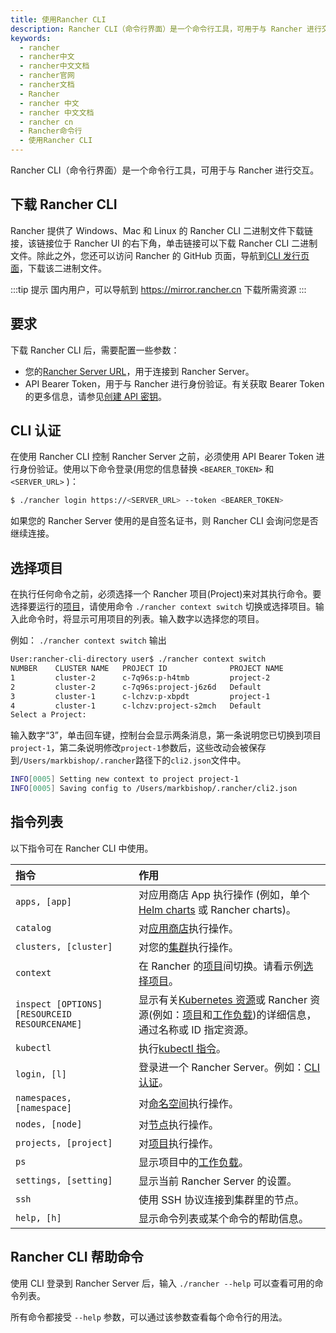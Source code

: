 ```yaml
---
title: 使用Rancher CLI
description: Rancher CLI（命令行界面）是一个命令行工具，可用于与 Rancher 进行交互。二进制文件可以直接从 UI 下载。该链接可以在 Rancher UI 的右下角找到。我们有 Windows，Mac 和 Linux 的二进制文件。您也可以在CLI 的发行页面 https://github.com/rancher/cli/releases 上直接下载该二进制文件。
keywords:
  - rancher
  - rancher中文
  - rancher中文文档
  - rancher官网
  - rancher文档
  - Rancher
  - rancher 中文
  - rancher 中文文档
  - rancher cn
  - Rancher命令行
  - 使用Rancher CLI
---
```


Rancher CLI（命令行界面）是一个命令行工具，可用于与 Rancher 进行交互。

## 下载 Rancher CLI

Rancher 提供了 Windows、Mac 和 Linux 的 Rancher CLI 二进制文件下载链接，该链接位于 Rancher UI 的右下角，单击链接可以下载 Rancher CLI 二进制文件。除此之外，您还可以访问 Rancher 的 GitHub 页面，导航到[CLI 发行页面](https://github.com/rancher/cli/releases)，下载该二进制文件。

:::tip 提示
国内用户，可以导航到 https://mirror.rancher.cn 下载所需资源
:::

## 要求

下载 Rancher CLI 后，需要配置一些参数：

- 您的[Rancher Server URL](/docs/rancher2.5/admin-settings/)，用于连接到 Rancher Server。
- API Bearer Token，用于与 Rancher 进行身份验证。有关获取 Bearer Token 的更多信息，请参见[创建 API 密钥](/docs/rancher2.5/user-settings/api-keys/)。

## CLI 认证

在使用 Rancher CLI 控制 Rancher Server 之前，必须使用 API​​ Bearer Token 进行身份验证。使用以下命令登录(用您的信息替换 `<BEARER_TOKEN>` 和 `<SERVER_URL>` )：

```bash
$ ./rancher login https://<SERVER_URL> --token <BEARER_TOKEN>
```

如果您的 Rancher Server 使用的是自签名证书，则 Rancher CLI 会询问您是否继续连接。

## 选择项目

在执行任何命令之前，必须选择一个 Rancher 项目(Project)来对其执行命令。要选择要运行的[项目](/docs/rancher2.5/cluster-admin/projects-and-namespaces/)，请使用命令 `./rancher context switch` 切换或选择项目。输入此命令时，将显示可用项目的列表。输入数字以选择您的项目。

例如： `./rancher context switch` 输出

```bash
User:rancher-cli-directory user$ ./rancher context switch
NUMBER    CLUSTER NAME   PROJECT ID              PROJECT NAME
1         cluster-2      c-7q96s:p-h4tmb         project-2
2         cluster-2      c-7q96s:project-j6z6d   Default
3         cluster-1      c-lchzv:p-xbpdt         project-1
4         cluster-1      c-lchzv:project-s2mch   Default
Select a Project:
```

输入数字“3”，单击回车键，控制台会显示两条消息，第一条说明您已切换到项目`project-1`，第二条说明修改`project-1`参数后，这些改动会被保存到`/Users/markbishop/.rancher`路径下的`cli2.json`文件中。

```bash
INFO[0005] Setting new context to project project-1
INFO[0005] Saving config to /Users/markbishop/.rancher/cli2.json
```

## 指令列表

以下指令可在 Rancher CLI 中使用。

| 指令                                          | 作用                                                                                                                                                                                                                                                                                             |
| :-------------------------------------------- | :----------------------------------------------------------------------------------------------------------------------------------------------------------------------------------------------------------------------------------------------------------------------------------------------- |
| `apps, [app]`                                 | 对应用商店 App 执行操作 (例如，单个[Helm charts](https://helm.sh/docs/) 或 Rancher charts)。                                                                                                                                                                                                     |
| `catalog`                                     | 对[应用商店](/docs/rancher2.5/helm-charts/)执行操作。                                                                                                                                                                                                                                      |
| `clusters, [cluster]`                         | 对您的[集群](/docs/rancher2.5/cluster-provisioning/)执行操作。                                                                                                                                                                                                                             |
| `context`                                     | 在 Rancher 的[项目](/docs/rancher2.5/cluster-admin/projects-and-namespaces/)间切换。请看示例[选择项目](#选择项目)。                                                                                                                                                                        |
| `inspect [OPTIONS] [RESOURCEID RESOURCENAME]` | 显示有关[Kubernetes 资源](https://kubernetes.io/docs/reference/kubectl/cheatsheet/#resource-types)或 Rancher 资源(例如：[项目](/docs/rancher2.5/cluster-admin/projects-and-namespaces/)和[工作负载](/docs/rancher2.5/k8s-in-rancher/workloads/))的详细信息，通过名称或 ID 指定资源。 |
| `kubectl`                                     | 执行[kubectl 指令](https://kubernetes.io/docs/reference/kubectl/overview/#operations)。                                                                                                                                                                                                          |
| `login, [l]`                                  | 登录进一个 Rancher Server。例如：[CLI 认证](#cli认证)。                                                                                                                                                                                                                                          |
| `namespaces, [namespace]`                     | 对[命名空间](/docs/rancher2.5/cluster-admin/projects-and-namespaces/)执行操作。                                                                                                                                                                                                            |
| `nodes, [node]`                               | 对[节点](/docs/rancher2.5/overview/concepts/)执行操作。                                                                                                                                                                                                                                    |
| `projects, [project]`                         | 对[项目](/docs/rancher2.5/cluster-admin/projects-and-namespaces/)执行操作。                                                                                                                                                                                                                |
| `ps`                                          | 显示项目中的[工作负载](/docs/rancher2.5/k8s-in-rancher/workloads/)。                                                                                                                                                                                                                       |
| `settings, [setting]`                         | 显示当前 Rancher Server 的设置。                                                                                                                                                                                                                                                                 |
| `ssh`                                         | 使用 SSH 协议连接到集群里的节点。                                                                                                                                                                                                                                                                |
| `help, [h]`                                   | 显示命令列表或某个命令的帮助信息。                                                                                                                                                                                                                                                               |

## Rancher CLI 帮助命令

使用 CLI 登录到 Rancher Server 后，输入 `./rancher --help` 可以查看可用的命令列表。

所有命令都接受 `--help` 参数，可以通过该参数查看每个命令行的用法。
